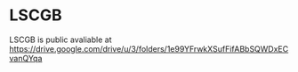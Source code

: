 # LSCGB

LSCGB is public avaliable at https://drive.google.com/drive/u/3/folders/1e99YFrwkXSufFifABbSQWDxECvanQYqa
